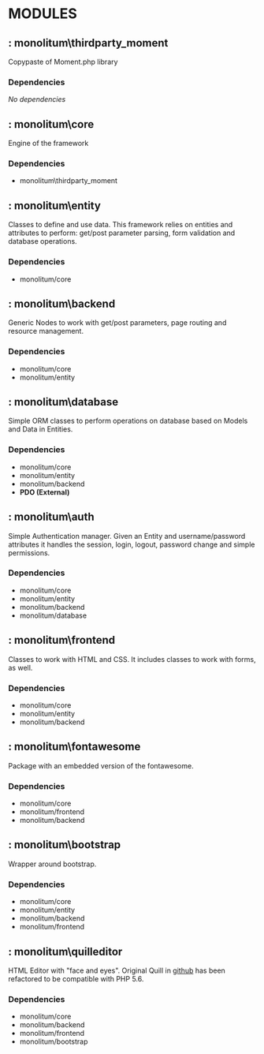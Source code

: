 # MODULES

## : monolitum\thirdparty_moment
Copypaste of Moment.php library

### Dependencies
_No dependencies_

## : monolitum\core
Engine of the framework

### Dependencies
- monolitum\thirdparty_moment


## : monolitum\entity
Classes to define and use data. This framework relies on entities and attributes to perform: get/post parameter parsing, form validation and database operations.

### Dependencies
- monolitum/core


## : monolitum\backend
Generic Nodes to work with get/post parameters, page routing and resource management. 

### Dependencies
- monolitum/core
- monolitum/entity


## : monolitum\database
Simple ORM classes to perform operations on database based on Models and Data in Entities.

### Dependencies
- monolitum/core
- monolitum/entity
- monolitum/backend
- **PDO (External)**


## : monolitum\auth
Simple Authentication manager. Given an Entity and username/password attributes it handles the session, login, logout, password change and simple permissions.

### Dependencies
- monolitum/core
- monolitum/entity
- monolitum/backend
- monolitum/database


## : monolitum\frontend
Classes to work with HTML and CSS. It includes classes to work with forms, as well.

### Dependencies
- monolitum/core
- monolitum/entity
- monolitum/backend


## : monolitum\fontawesome
Package with an embedded version of the fontawesome.

### Dependencies
- monolitum/core
- monolitum/frontend
- monolitum/backend


## : monolitum\bootstrap
Wrapper around bootstrap.

### Dependencies
- monolitum/core
- monolitum/entity
- monolitum/backend
- monolitum/frontend


## : monolitum\quilleditor
HTML Editor with "face and eyes".
Original Quill in [github](https://github.com/nadar/quill-delta-parser) has been refactored to be compatible with PHP 5.6.

### Dependencies
- monolitum/core
- monolitum/backend
- monolitum/frontend
- monolitum/bootstrap
